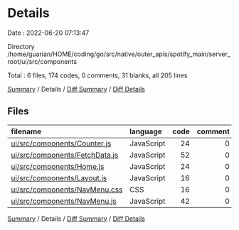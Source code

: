 # Details

Date : 2022-06-20 07:13:47

Directory /home/guarian/HOME/coding/go/src/native/outer_apis/spotify_main/server_root/ui/src/components

Total : 6 files,  174 codes, 0 comments, 31 blanks, all 205 lines

[Summary](results.md) / Details / [Diff Summary](diff.md) / [Diff Details](diff-details.md)

## Files
| filename | language | code | comment | blank | total |
| :--- | :--- | ---: | ---: | ---: | ---: |
| [ui/src/components/Counter.js](/ui/src/components/Counter.js) | JavaScript | 24 | 0 | 8 | 32 |
| [ui/src/components/FetchData.js](/ui/src/components/FetchData.js) | JavaScript | 52 | 0 | 8 | 60 |
| [ui/src/components/Home.js](/ui/src/components/Home.js) | JavaScript | 24 | 0 | 3 | 27 |
| [ui/src/components/Layout.js](/ui/src/components/Layout.js) | JavaScript | 16 | 0 | 3 | 19 |
| [ui/src/components/NavMenu.css](/ui/src/components/NavMenu.css) | CSS | 16 | 0 | 3 | 19 |
| [ui/src/components/NavMenu.js](/ui/src/components/NavMenu.js) | JavaScript | 42 | 0 | 6 | 48 |

[Summary](results.md) / Details / [Diff Summary](diff.md) / [Diff Details](diff-details.md)